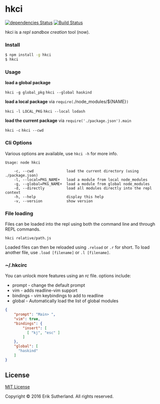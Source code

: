 # hkci

[![dependencies Status](https://david-dm.org/MrRacoon/haskind/status.svg)](https://david-dm.org/MrRacoon/hkci)
[![Build Status](https://travis-ci.org/MrRacoon/hkci.svg?branch=master)](https://travis-ci.org/MrRacoon/hkci)

hkci is a *repl sandbox creation* tool (now).

### Install

```bash
$ npm install -g hkci
$ hkci
```

### Usage

**load a global package**

`hkci -g global_pkg`
`hkci --global haskind`

**load a local package** via `require(`./node_modules/${NAME}`)`

`hkci -l LOCAL_PKG`
`hkci --local lodash`

**load the current package** via `require('./package.json').main`

`hkci -c`
`hkci --cwd`

### Cli Options

Various options are available, use `hkci -h` for more info.

```shell
Usage: node hkci

    -c, --cwd               load the current directory (using ./package.json)
    -l, --local=PKG_NAME+   load a module from local node_modules
    -g, --global=PKG_NAME+  load a module from global node_modules
    -d, --directly          load all modules directly into the repl context
    -h, --help              display this help
    -v, --version           show version
```

### File loading

Files can be loaded into the repl using both the command line and through REPL
commands.

`hkci relative/path.js`

Loaded files can then be reloaded using `.reload` or `.r` for short. To load
another file, use `.load [filename]` or `.l [filename]`.

### ~/.hkcirc

You can unlock more features using an *rc* file. options include:

* prompt - change the default prompt
* vim - adds readline-vim support
* bindings - vim keybindings to add to readline
* global - Automatically load the list of global modules

```json
{
    "prompt": "Main> ",
    "vim": true,
    "bindings": {
        "insert": [
          [ "kj", "esc" ]
        ]
    },
    "global": [
      "haskind"
    ]
}
```
## License

[MIT License](http://opensource.org/licenses/MIT)

Copyright &copy; 2016 Erik Sutherland. All rights reserved.
